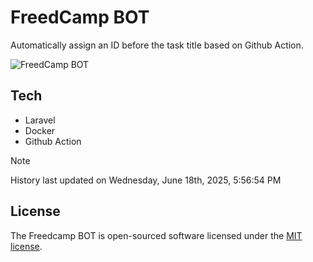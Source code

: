 # FreedCamp BOT

Automatically assign an ID before the task title based on Github Action.

![FreedCamp BOT](https://repository-images.githubusercontent.com/737932867/7d34798b-2680-471c-b089-a78a718d3d6a)

## Tech

- Laravel
- Docker
- Github Action

> [!NOTE]  
> History last updated on Wednesday, June 18th, 2025, 5:56:54 PM

## License

The Freedcamp BOT is open-sourced software licensed under the [MIT license](https://opensource.org/licenses/MIT).
